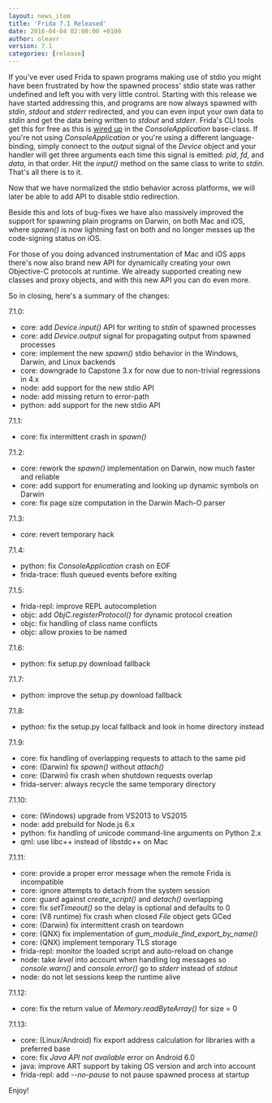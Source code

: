 ```yaml
---
layout: news_item
title: 'Frida 7.1 Released'
date: 2016-04-04 02:00:00 +0100
author: oleavr
version: 7.1
categories: [release]
---
```


If you've ever used Frida to spawn programs making use of stdio you might have
been frustrated by how the spawned process' stdio state was rather undefined and
left you with very little control. Starting with this release we have started
addressing this, and programs are now always spawned with *stdin*, *stdout* and
*stderr* redirected, and you can even input your own data to *stdin* and get
the data being written to *stdout* and *stderr*. Frida's CLI tools get this
for free as this is [wired up](https://github.com/frida/frida-python/blob/4afd9debd489e3920b85cb6c542de10aabb0dcce/src/frida/application.py#L212)
in the *ConsoleApplication* base-class. If you're not using *ConsoleApplication*
or you're using a different language-binding, simply connect to the *output*
signal of the *Device* object and your handler will get three arguments each
time this signal is emitted: *pid*, *fd*, and *data*, in that order. Hit the
*input()* method on the same class to write to *stdin*. That's all there is to
it.

Now that we have normalized the stdio behavior across platforms, we will
later be able to add API to disable stdio redirection.

Beside this and lots of bug-fixes we have also massively improved the support
for spawning plain programs on Darwin, on both Mac and iOS, where *spawn()* is
now lightning fast on both and no longer messes up the code-signing status on
iOS.

For those of you doing advanced instrumentation of Mac and iOS apps there's now
also brand new API for dynamically creating your own Objective-C protocols at
runtime. We already supported creating new classes and proxy objects, and with
this new API you can do even more.

So in closing, here's a summary of the changes:

7.1.0:

- core: add *Device.input()* API for writing to *stdin* of spawned processes
- core: add *Device.output* signal for propagating output from spawned processes
- core: implement the new *spawn()* stdio behavior in the Windows, Darwin, and
        Linux backends
- core: downgrade to Capstone 3.x for now due to non-trivial regressions in 4.x
- node: add support for the new stdio API
- node: add missing return to error-path
- python: add support for the new stdio API

7.1.1:

- core: fix intermittent crash in *spawn()*

7.1.2:

- core: rework the *spawn()* implementation on Darwin, now much faster and
        reliable
- core: add support for enumerating and looking up dynamic symbols on Darwin
- core: fix page size computation in the Darwin Mach-O parser

7.1.3:

- core: revert temporary hack

7.1.4:

- python: fix *ConsoleApplication* crash on EOF
- frida-trace: flush queued events before exiting

7.1.5:

- frida-repl: improve REPL autocompletion
- objc: add *ObjC.registerProtocol()* for dynamic protocol creation
- objc: fix handling of class name conflicts
- objc: allow proxies to be named

7.1.6:

- python: fix setup.py download fallback

7.1.7:

- python: improve the setup.py download fallback

7.1.8:

- python: fix the setup.py local fallback and look in home directory instead

7.1.9:

- core: fix handling of overlapping requests to attach to the same pid
- core: (Darwin) fix *spawn()* without *attach()*
- core: (Darwin) fix crash when shutdown requests overlap
- frida-server: always recycle the same temporary directory

7.1.10:

- core: (Windows) upgrade from VS2013 to VS2015
- node: add prebuild for Node.js 6.x
- python: fix handling of unicode command-line arguments on Python 2.x
- qml: use libc++ instead of libstdc++ on Mac

7.1.11:

- core: provide a proper error message when the remote Frida is incompatible
- core: ignore attempts to detach from the system session
- core: guard against *create_script()* and *detach()* overlapping
- core: fix *setTimeout()* so the delay is optional and defaults to 0
- core: (V8 runtime) fix crash when closed *File* object gets GCed
- core: (Darwin) fix intermittent crash on teardown
- core: (QNX) fix implementation of *gum_module_find_export_by_name()*
- core: (QNX) implement temporary TLS storage
- frida-repl: monitor the loaded script and auto-reload on change
- node: take *level* into account when handling log messages so *console.warn()*
        and *console.error()* go to *stderr* instead of *stdout*
- node: do not let sessions keep the runtime alive

7.1.12:

- core: fix the return value of *Memory.readByteArray()* for size = 0

7.1.13:

- core: (Linux/Android) fix export address calculation for libraries with a
        preferred base
- core: fix *Java API not available* error on Android 6.0
- java: improve ART support by taking OS version and arch into account
- frida-repl: add *--no-pause* to not pause spawned process at startup

Enjoy!
